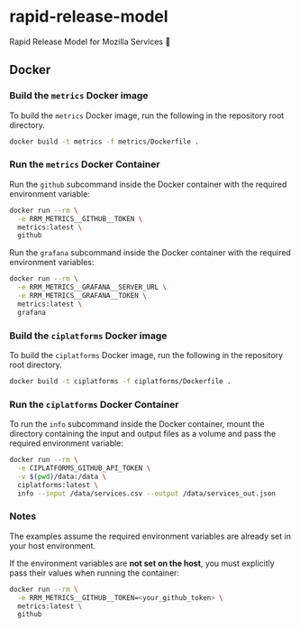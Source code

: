 # rapid-release-model

Rapid Release Model for Mozilla Services 🚀

## Docker

### Build the `metrics` Docker image

To build the `metrics` Docker image, run the following in the repository root
directory.

```bash
docker build -t metrics -f metrics/Dockerfile .
```

### Run the `metrics` Docker Container

Run the `github` subcommand inside the Docker container with the required
environment variable:


```bash
docker run --rm \
  -e RRM_METRICS__GITHUB__TOKEN \
  metrics:latest \
  github
```

Run the `grafana` subcommand inside the Docker container with the required
environment variables:

```bash
docker run --rm \
  -e RRM_METRICS__GRAFANA__SERVER_URL \
  -e RRM_METRICS__GRAFANA__TOKEN \
  metrics:latest \
  grafana
```

### Build the `ciplatforms` Docker image

To build the `ciplatforms` Docker image, run the following in the repository
root directory.

```bash
docker build -t ciplatforms -f ciplatforms/Dockerfile .
```

### Run the `ciplatforms` Docker Container

To run the `info` subcommand inside the Docker container, mount the directory
containing the input and output files as a volume and pass the required
environment variable:

```bash
docker run --rm \
  -e CIPLATFORMS_GITHUB_API_TOKEN \
  -v $(pwd)/data:/data \
  ciplatforms:latest \
  info --input /data/services.csv --output /data/services_out.json
```

### Notes

The examples assume the required environment variables are already set in your
host environment.

If the environment variables are **not set on the host**, you must explicitly
pass their values when running the container:

```bash
docker run --rm \
  -e RRM_METRICS__GITHUB__TOKEN=<your_github_token> \
  metrics:latest \
  github
```
